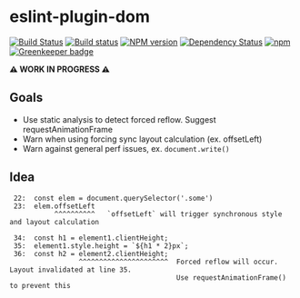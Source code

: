 eslint-plugin-dom
=====================
[![Build Status](https://travis-ci.org/amilajack/eslint-plugin-dom.svg?branch=master)](https://travis-ci.org/amilajack/eslint-plugin-dom)
[![Build status](https://ci.appveyor.com/api/projects/status/0suu7sewpme8mp6t/branch/master?svg=true)](https://ci.appveyor.com/project/amilajack/eslint-plugin-dom/branch/master)
[![NPM version](https://badge.fury.io/js/eslint-plugin-dom.svg)](http://badge.fury.io/js/eslint-plugin-dom)
[![Dependency Status](https://img.shields.io/david/amilajack/eslint-plugin-dom.svg)](https://david-dm.org/amilajack/eslint-plugin-dom)
[![npm](https://img.shields.io/npm/dm/eslint-plugin-dom.svg)](https://npm-stat.com/charts.html?package=eslint-plugin-dom) [![Greenkeeper badge](https://badges.greenkeeper.io/amilajack/eslint-plugin-dom.svg)](https://greenkeeper.io/)

**⚠️ WORK IN PROGRESS ⚠️**

## Goals
 - Use static analysis to detect forced reflow. Suggest requestAnimationFrame
 - Warn when using forcing sync layout calculation (ex. offsetLeft)
 - Warn against general perf issues, ex. `document.write()`

## Idea
```
 22:  const elem = document.querySelector('.some')
 23:  elem.offsetLeft
           ^^^^^^^^^^   `offsetLeft` will trigger synchronous style and layout calculation
```

```
 34:  const h1 = element1.clientHeight;
 35:  element1.style.height = `${h1 * 2}px`;
 36:  const h2 = element2.clientHeight;
                 ^^^^^^^^^^^^^^^^^^^^^^  Forced reflow will occur. Layout invalidated at line 35.
                                         Use requestAnimationFrame() to prevent this
```
